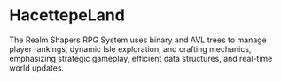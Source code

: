 # HacettepeLand
The Realm Shapers RPG System uses binary and AVL trees to manage player rankings, dynamic Isle exploration, and crafting mechanics, emphasizing strategic gameplay, efficient data structures, and real-time world updates.
